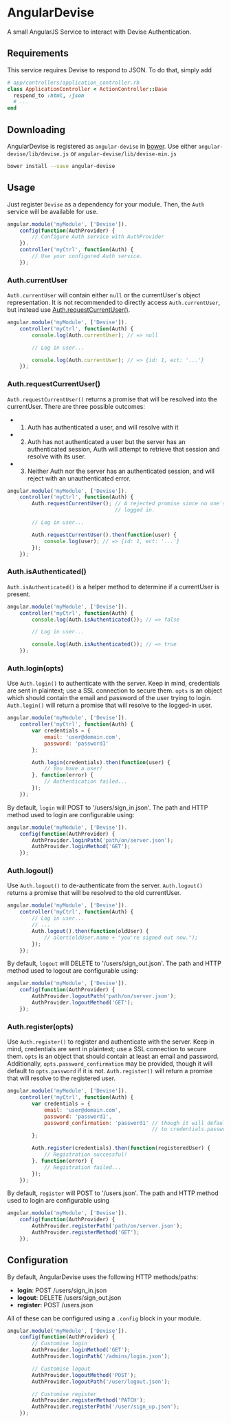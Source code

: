 AngularDevise
=============

A small AngularJS Service to interact with Devise Authentication.


Requirements
------------

This service requires Devise to respond to JSON. To do that, simply add

```ruby
# app/controllers/application_controller.rb
class ApplicationController < ActionController::Base
  respond_to :html, :json
  # ...
end
```


Downloading
-----------

AngularDevise is registered as `angular-devise` in
[bower](http://sindresorhus.com/bower-components/#!/search/angular-devise).
Use either `angular-devise/lib/devise.js` or `angular-devise/lib/devise-min.js`

```bash
bower install --save angular-devise
```


Usage
-----

Just register `Devise` as a dependency for your module. Then, the `Auth`
service will be available for use.

```javascript
angular.module('myModule', ['Devise']).
    config(function(AuthProvider) {
        // Configure Auth service with AuthProvider
    }).
    controller('myCtrl', function(Auth) {
        // Use your configured Auth service.
    });
```

### Auth.currentUser

`Auth.currentUser` will contain either `null` or the currentUser's
object representation. It is not recommended to directly access
`Auth.currentUser`, but instead use
[Auth.requestCurrentUser()](authrequestcurrentuser).

```javascript
angular.module('myModule', ['Devise']).
    controller('myCtrl', function(Auth) {
        console.log(Auth.currentUser); // => null

        // Log in user...

        console.log(Auth.currentUser); // => {id: 1, ect: '...'}
    });
```

### Auth.requestCurrentUser()

`Auth.requestCurrentUser()` returns a promise that will be resolved into
the currentUser. There are three possible outcomes:

*  1. Auth has authenticated a user, and will resolve with it
*  2. Auth has not authenticated a user but the server has an
        authenticated session, Auth will attempt to retrieve that
        session and resolve with its user.
*  3. Neither Auth nor the server has an authenticated session,
        and will reject with an unauthenticated error.

```javascript
angular.module('myModule', ['Devise']).
    controller('myCtrl', function(Auth) {
        Auth.requestCurrentUser(); // A rejected promise since no one's
                                   // logged in.

        // Log in user...

        Auth.requestCurrentUser().then(function(user) {
            console.log(user); // => {id: 1, ect: '...'}
        });
    });
```

### Auth.isAuthenticated()

`Auth.isAuthenticated()` is a helper method to determine if a
currentUser is present.

```javascript
angular.module('myModule', ['Devise']).
    controller('myCtrl', function(Auth) {
        console.log(Auth.isAuthenticated()); // => false

        // Log in user...

        console.log(Auth.isAuthenticated()); // => true
    });
```

### Auth.login(opts)

Use `Auth.login()` to authenticate with the server. Keep in mind,
credentials are sent in plaintext; use a SSL connection to secure them.
`opts` is an object which should contain the email and password of the
user trying to login. `Auth.login()` will return a promise that will resolve
to the logged-in user.

```javascript
angular.module('myModule', ['Devise']).
    controller('myCtrl', function(Auth) {
        var credentials = {
            email: 'user@domain.com',
            password: 'password1'
        };

        Auth.login(credentials).then(function(user) {
            // You have a user!
        }, function(error) {
            // Authentication failed...
        });
    });
```

By default, `login` will POST to '/users/sign_in.json'. The path and
HTTP method used to login are configurable using:

```javascript
angular.module('myModule', ['Devise']).
    config(function(AuthProvider) {
        AuthProvider.loginPath('path/on/server.json');
        AuthProvider.loginMethod('GET');
    });
```

### Auth.logout()

Use `Auth.logout()` to de-authenticate from the server. `Auth.logout()`
returns a promise that will be resolved to the old currentUser.

```javascript
angular.module('myModule', ['Devise']).
    controller('myCtrl', function(Auth) {
        // Log in user...
        // ...
        Auth.logout().then(function(oldUser) {
            // alert(oldUser.name + "you're signed out now.");
        });
    });
```

By default, `logout` will DELETE to '/users/sign_out.json'. The path
and HTTP method used to logout are configurable using:

```javascript
angular.module('myModule', ['Devise']).
    config(function(AuthProvider) {
        AuthProvider.logoutPath('path/on/server.json');
        AuthProvider.logoutMethod('GET');
    });
```

### Auth.register(opts)

Use `Auth.register()` to register and authenticate with the server. Keep
in mind, credentials are sent in plaintext; use a SSL connection to
secure them. `opts` is an object that should contain at least an email
and password. Additionally, `opts.password_confirmation` may be
provided, though it will default to `opts.password` if it is not.
`Auth.register()` will return a promise that will resolve to the
registered user.

```javascript
angular.module('myModule', ['Devise']).
    controller('myCtrl', function(Auth) {
        var credentials = {
            email: 'user@domain.com',
            password: 'password1',
            password_confirmation: 'password1' // though it will default
                                               // to credentials.password
        };

        Auth.register(credentials).then(function(registeredUser) {
            // Registration successful!
        }, function(error) {
            // Registration failed...
        });
    });
```

By default, `register` will POST to '/users.json'. The path and HTTP
method used to login are configurable using

```javascript
angular.module('myModule', ['Devise']).
    config(function(AuthProvider) {
        AuthProvider.registerPath('path/on/server.json');
        AuthProvider.registerMethod('GET');
    });
```


Configuration
-------------

By default, AngularDevise uses the following HTTP methods/paths:
 - **login**: POST /users/sign_in.json
 - **logout**: DELETE /users/sign_out.json
 - **register**: POST /users.json

All of these can be configured using a `.config` block in your module.

```javascript
angular.module('myModule', ['Devise']).
    config(function(AuthProvider) {
        // Customise login
        AuthProvider.loginMethod('GET');
        AuthProvider.loginPath('/admins/login.json');

        // Customise logout
        AuthProvider.logoutMethod('POST');
        AuthProvider.logoutPath('/user/logout.json');

        // Customise register
        AuthProvider.registerMethod('PATCH');
        AuthProvider.registerPath('/user/sign_up.json');
    });
```
